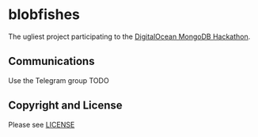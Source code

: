 # blobfishes

The ugliest project participating to the [DigitalOcean MongoDB Hackathon](https://www.digitalocean.com/mongodb-hackathon/).

## Communications

Use the Telegram group TODO

## Copyright and License

Please see [LICENSE](./LICENSE)

<!-- EOF -->
